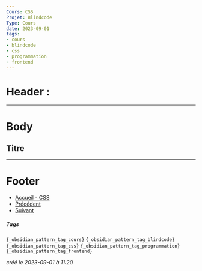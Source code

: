 ```yaml
---
Cours: CSS
Projet: Blindcode
Type: Cours
date: 2023-09-01
tags:
- cours
- blindcode
- css
- programmation
- frontend
---
```

   
# Header :   
   
   
-------------------------------------------------------------------------------   
# Body   
   
## Titre   
   
   
---------------------------------------------------------------------------   
# Footer   
   
   
- [Accueil - CSS](../../../Tutoriels/CSS/Accueil%20-%20CSS.md)   
- [Précédent](../../../Tutoriels/CSS/3%20-%20Mise%20en%20Page%20et%20Flexbox/CSS%20-%20Exercices%20-%20Mise%20en%20page%20avec%20Flexbox.md)   
- [Suivant](../../../Tutoriels/CSS/3%20-%20Mise%20en%20Page%20et%20Flexbox/CSS%20-%20Exercices%20-%20Flexbox%20avanc%C3%A9.md)   
##### Tags   
`{_obsidian_pattern_tag_cours}` `{_obsidian_pattern_tag_blindcode}` `{_obsidian_pattern_tag_css}` `{_obsidian_pattern_tag_programmation}` `{_obsidian_pattern_tag_frontend}`   
   
*créé le 2023-09-01 à 11:20*